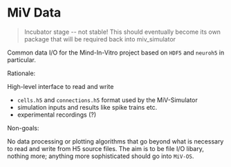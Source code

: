 # MiV Data

> Incubator stage -- not stable! This should eventually become its own package that will be required back into miv_simulator

Common data I/O for the Mind-In-Vitro project based on `HDF5` and `neuroh5` in particular.

Rationale:

High-level interface to read and write
- `cells.h5` and `connections.h5` format used by the MiV-Simulator
- simulation inputs and results like spike trains etc.
- experimental recordings (?)

Non-goals:

No data processing or plotting algorithms that go beyond what is necessary to read and write from H5 source files. The aim is to be file I/O libary, nothing more; anything more sophisticated should go into `MiV-OS`.